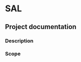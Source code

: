 SAL
====================

Project documentation
---------------------

### Description



### Scope


 

